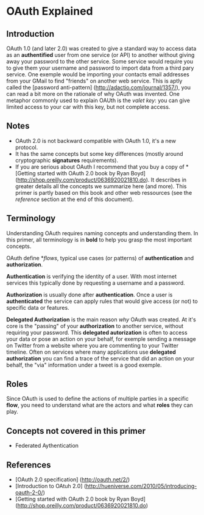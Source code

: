 # OAuth Explained

## Introduction

OAuth 1.0 (and later 2.0) was created to give a standard way to access data as an **authentified** user from one service (or API) to another without giving away your password to the other service. Some service would require you to give them your username and password to import data from a third pary service. One exemple would be importing your contacts email addresses from your GMail to find "friends" on another web service. This is aptly called the [password anti-pattern] (http://adactio.com/journal/1357/), you can read a bit more on the rationale of why OAuth was invented. One metaphor commonly used to explain OAUth is the _valet key_: you can give limited access to your car with this key, but not complete access.  

## Notes

* OAuth 2.0 is not backward compatible with OAuth 1.0, it's a new protocol.
* It has the same concepts but some key differences (mostly around cryptographic **signatures** requirements).
* If you are serious about OAuth I recommend that you buy a copy of * [Getting started with OAuth 2.0 book by Ryan Boyd] (http://shop.oreilly.com/product/0636920021810.do). It describes in greater details all the concepts we summarize here (and more). This primer is partly based on this book and other web ressources (see the _reference_ section at the end of this document).

## Terminology

Understanding OAuth requires naming concepts and understanding them. In this primer, all terminology is in **bold** to help you grasp the most important concepts.

OAuth define **flows*, typical use cases (or patterns) of **authentication** and **authorization**.

**Authentication** is verifying the identity of a user. With most internet services this typically done by requesting a username and a password.

**Authorization** is usually done after **authentication**. Once a user is **authenticated** the service can apply rules that would give access (or not) to specific data or features.

**Delegated Authorization** is the main reason _why_ OAuth was created. At it's core is the "passing" of your **authorization** to another service, without requiring your password. This **delegated autorization** is often to access your data or pose an action on your behalf, for exemple sending a message on Twitter from a website where you are commenting to your Twitter timeline. Often on services where many applications use **delegated authorization** you can find a trace of the service that did an action on your behalf, the "via" information under a tweet is a good exemple.

## Roles

Since OAuth is used to define the actions of multiple parties in a specific **flow**, you need to understand what are the actors and what **roles** they can play.




## Concepts not covered in this primer

* Federated Aythentication


## References

* [OAuth 2.0 specification] (http://oauth.net/2/)
* [Introduction to OAtuh 2.0] (http://hueniverse.com/2010/05/introducing-oauth-2-0/)
* [Getting started with OAuth 2.0 book by Ryan Boyd] (http://shop.oreilly.com/product/0636920021810.do)